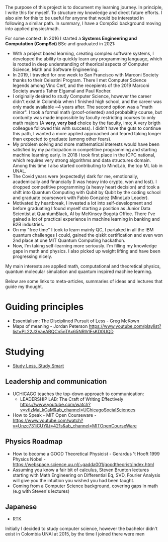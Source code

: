 
The purpose of this project is to document my learning journey. In principle, I write this for myself. To structure my knowledge and direct future efforts. I also aim for this to be useful for anyone that would be interested in following a similar path. In summary, I have a CompSci background moving into applied physics/math.

For some context: In 2016 I started a **Systems Engineering and Computation (CompSci)** BSc and graduated in 2021:

- With a project based learning, creating complex software systems, I developed the ability to quickly learn any programming language, which is rooted in deep understanding of theorical aspects of Computer Science, Math and Software Engineering.
- In 2019, I traveled for one week to San Francisco with Marconi Society thanks to their Celestini Program. There I met Computer Science legends among Vinc Cerf, and the recepients of the 2019 Marconi Society awards Taher Elgamal and Paul Kocher.
- I originally desired to study Computer Science, however the career didn't exist in Colombia when I finished high school, and the career was only made available ~4 years after. The second option was a "math minor". I took a formal math (proof-oriented) and probabiltiy course, but contunity was made impossible by faculty restricting courses to only math majors (A **very, very bad** choice by the faculty, imo; A very brigth colleague followed this with success). I didn't have the guts to continue this path, I wanted a more applied approached and feared taking longer than expected to graduate (among other fears).
- My problem solving and more mathematical interests would have been satisfied by my participation in competitive programming and starting machine learning early. In 2018 I took first place in the ICPC national, which requires very strong algorithms and data structures domain. Among this time I also started contributing to MindLab, the top ML lab in UNAL.
- The Covid years were (expectedly) dark for me, emotionally, academically and financially (I was heavy into crypto, won and lost). I dropped competitive programming (a heavy heart decision) and took a shift into Quantum Computing with Qubit by Qubit by the coding school and graduate coursework with Fabio Gonzalez (MindLab Leader).
- Motivated by heartbreak, I invested a lot into self-development and before graduating I found myself starting a position as Junior Data Scientist at QuantumBlack, AI by McKinsey Bogotá Office. There I've gained a lot of practical experience in machine learning in banking and B2B industries.
- On my "free time" I took to learn mainly QC, I partaked in all the IBM quantum challenges I could, gained the qiskit certification and even won 2nd place at one MIT Quantum Computing hackathon.
- Now, I'm taking self-learning more seriously. I'm filling my knowledge gaps in math and physics. I also picked up weight lifting and have been progressing nicely.

My main interests are applied math, computational and theoretical physics, quantum molecular simulation and quantum inspired machine learning. 

Below are some links to meta-articles, summaries of ideas and lectures that guide my thought.

# Guiding principles

- Essentialism: The Disciplined Pursuit of Less - Greg McKown
- Maps of meaning - Jordan Peterson https://www.youtube.com/playlist?list=PL22J3VaeABQCn5nTAx65NRlh1EsKD0UQD

# Studying
- [Study Less, Study Smart](https://www.youtube.com/watch?v=IlU-zDU6aQ0&ab_channel=PierceCollegeDist11)

## Leadership and communication

- UCHICAGO teaches the top-down approach to communication:
  - LEADERSHIP LAB: The Craft of Writing Effectively https://www.youtube.com/watch?v=vtIzMaLkCaM&ab_channel=UChicagoSocialSciences
- How to Speak - MIT Open Courseware - https://www.youtube.com/watch?v=Unzc731iCUY&t=421s&ab_channel=MITOpenCourseWare

## Physics Roadmap
- How to become a GOOD Theoretical Physicist - Gerardus 't Hooft 1999 Physics Nobel - https://webspace.science.uu.nl/~gadda001/goodtheorist/index.html
- Assuming you know a fair bit of calculus, Steven Brunton lectures starting with Math Engineering on Differential Eq, SVD, Fourier Analysis will give you the intuition you wished you had been taught.
- Coming from a Computer Science background, covering gaps in math (e.g with Steven's lectures)

## Japanese

- RTK


Initially I decided to study computer science, however the bachelor didn't exist in Colombia UNAl at 2015, by the time I joined there were men

